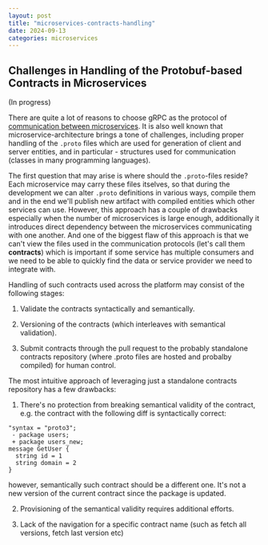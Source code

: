 ```yaml
---
layout: post
title: "microservices-contracts-handling"
date: 2024-09-13
categories: microservices
---
```


## Challenges in Handling of the Protobuf-based Contracts in Microservices
(In progress)

There are quite a lot of reasons to choose gRPC as the protocol of [communication between microservices](https://hackernoon.com/creating-production-grade-microservices-with-go-and-grpc). It is also well known that microservice-architecture brings a tone of challenges,
including proper handling of the `.proto` files which are used for generation of client and server entities, and in particular - structures used for communication (classes in many programming languages).

The first question that may arise is where should the `.proto`-files reside? Each microservice may carry these files itselves, so that during the development we can alter `.proto` definitions in various ways, compile them and in the end we'll publish new artifact with compiled entities which other services can use. However, this approach has a couple of drawbacks especially when the number of microservices is large enough, additionally it introduces direct dependency between the microservices communicating with one another. And one of the biggest flaw of this approach is that we can't view the files used in the communication protocols (let's call them **contracts**) which is important if some service 
has multiple consumers and we need to be able to quickly find the data or service provider we need to integrate with.

Handling of such contracts used across the platform may consist of the following stages:

1) Validate the contracts syntactically and semantically.

2) Versioning of the contracts (which interleaves with semantical validation).

3) Submit contracts through the pull request to the probably standalone contracts repository (where .proto files are hosted and probalby compiled) for human control.

The most intuitive approach of leveraging just a standalone contracts repository has a few drawbacks:

1) There's no protection from breaking semantical validity of the contract, e.g. the contract with the following diff is syntactically correct:

```shell
"syntax = "proto3";
 - package users;
 + package users_new;
message GetUser {
  string id = 1
  string domain = 2
}
```

however, semantically such contract should be a different one. It's not a new version of the current contract since the package is updated.

2) Provisioning of the semantical validity requires additional efforts.

3) Lack of the navigation for a specific contract name (such as fetch all versions, fetch last version etc)

